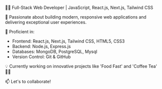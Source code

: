 
👨‍💻 Full-Stack Web Developer | JavaScript, React.js, Next.js, Tailwind CSS  

🌟 Passionate about building modern, responsive web applications and delivering exceptional user experiences.  

🚀 Proficient in:
- Frontend: React.js, Next.js, Tailwind CSS, HTML5, CSS3
- Backend: Node.js, Express.js
- Databases: MongoDB, PostgreSQL, Mysql
- Version Control: Git & GitHub  

💡 Currently working on innovative projects like 'Food Fast' and 'Coffee Tea' 🚴‍♂️  

📫 Let's to collaborate! 

